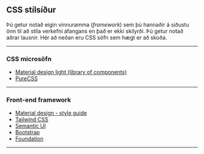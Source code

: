 ## CSS stílsíður

Þú getur notað eigin vinnuramma (_framework_) sem þú hannaðir á síðustu önn til að stíla verkefni áfangans en það er ekki skilyrði. Þú getur notað aðrar lausnir. Hér að neðan eru CSS söfn sem hægt er að skoða. 

---

### CSS microsöfn

- [Material design light (library of components)](https://getmdl.io/)
- [PureCSS](https://purecss.io/)

---

### Front-end framework 

- [Material design - style guide](https://material.io/)
- [Tailwind CSS](https://tailwindcss.com/)
- [Semantic UI](https://semantic-ui.com/)
- [Bootstrap](https://getbootstrap.com/)
- [Foundation](https://get.foundation/)

---
<!--
- [Bulma](https://bulma.io/) 
- [Skeleton](http://getskeleton.com/)
- [Normalize (css reset)](https://necolas.github.io/normalize.css/)
-->


